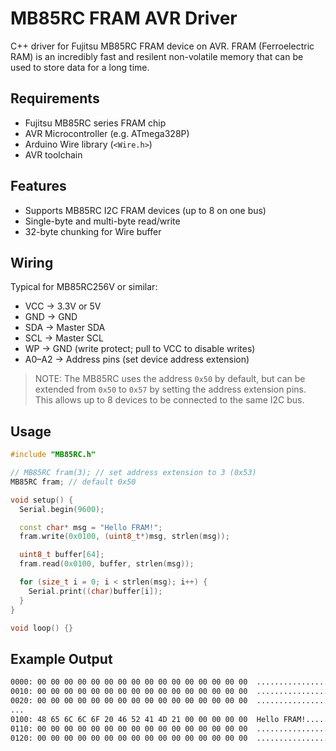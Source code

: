 # MB85RC FRAM AVR Driver

C++ driver for Fujitsu MB85RC FRAM device on AVR. FRAM (Ferroelectric RAM) is an incredibly fast and resilent non-volatile memory that can be used to store data for a long time.

## Requirements
- Fujitsu MB85RC series FRAM chip
- AVR Microcontroller (e.g. ATmega328P)
- Arduino Wire library (`<Wire.h>`)
- AVR toolchain


## Features
- Supports MB85RC I2C FRAM devices (up to 8 on one bus)
- Single-byte and multi-byte read/write
- 32-byte chunking for Wire buffer

## Wiring
Typical for MB85RC256V or similar:

- VCC → 3.3V or 5V
- GND → GND
- SDA → Master SDA
- SCL → Master SCL
- WP  → GND (write protect; pull to VCC to disable writes)
- A0–A2 → Address pins (set device address extension)

> NOTE: The MB85RC uses the address `0x50` by default, but can be extended from `0x50` to `0x57` by setting the address extension pins. This allows up to 8 devices to be connected to the same I2C bus.

## Usage
```cpp
#include "MB85RC.h"

// MB85RC fram(3); // set address extension to 3 (0x53)
MB85RC fram; // default 0x50

void setup() {
  Serial.begin(9600);

  const char* msg = "Hello FRAM!";
  fram.write(0x0100, (uint8_t*)msg, strlen(msg));

  uint8_t buffer[64];
  fram.read(0x0100, buffer, strlen(msg));

  for (size_t i = 0; i < strlen(msg); i++) {
    Serial.print((char)buffer[i]);
  }
}

void loop() {}
```

## Example Output

```bash
0000: 00 00 00 00 00 00 00 00 00 00 00 00 00 00 00 00  ................
0010: 00 00 00 00 00 00 00 00 00 00 00 00 00 00 00 00  ................
0020: 00 00 00 00 00 00 00 00 00 00 00 00 00 00 00 00  ................
...
0100: 48 65 6C 6C 6F 20 46 52 41 4D 21 00 00 00 00 00  Hello FRAM!.....
0110: 00 00 00 00 00 00 00 00 00 00 00 00 00 00 00 00  ................
0120: 00 00 00 00 00 00 00 00 00 00 00 00 00 00 00 00  ................
```
